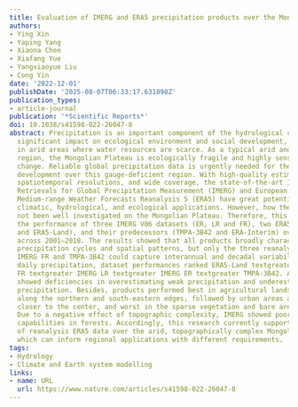 ```yaml
---
title: Evaluation of IMERG and ERA5 precipitation products over the Mongolian Plateau
authors:
- Ying Xin
- Yaping Yang
- Xiaona Chen
- Xiafang Yue
- Yangxiaoyue Liu
- Cong Yin
date: '2022-12-01'
publishDate: '2025-08-07T06:33:17.631898Z'
publication_types:
- article-journal
publication: '*Scientific Reports*'
doi: 10.1038/s41598-022-26047-8
abstract: Precipitation is an important component of the hydrological cycle and has
  significant impact on ecological environment and social development, especially
  in arid areas where water resources are scarce. As a typical arid and semi-arid
  region, the Mongolian Plateau is ecologically fragile and highly sensitive to climate
  change. Reliable global precipitation data is urgently needed for the sustainable
  development over this gauge-deficient region. With high-quality estimates, fine
  spatiotemporal resolutions, and wide coverage, the state-of-the-art Integrated Multi-satellite
  Retrievals for Global Precipitation Measurement (IMERG) and European Center for
  Medium-range Weather Forecasts Reanalysis 5 (ERA5) have great potential for regional
  climatic, hydrological, and ecological applications. However, how they perform has
  not been well investigated on the Mongolian Plateau. Therefore, this study evaluated
  the performance of three IMERG V06 datasets (ER, LR and FR), two ERA5 products (ERA5-HRES
  and ERA5-Land), and their predecessors (TMPA-3B42 and ERA-Interim) over the region
  across 2001–2018. The results showed that all products broadly characterized seasonal
  precipitation cycles and spatial patterns, but only the three reanalysis products,
  IMERG FR and TMPA-3B42 could capture interannual and decadal variability. When describing
  daily precipitation, dataset performances ranked ERA5-Land textgreater ERA5-HRES textgreater ERA-Interim textgreater IMERG
  FR textgreater IMERG LR textgreater IMERG ER textgreater TMPA-3B42. All products
  showed deficiencies in overestimating weak precipitation and underestimating high-intensity
  precipitation. Besides, products performed best in agricultural lands and forests
  along the northern and south-eastern edges, followed by urban areas and grasslands
  closer to the center, and worst in the sparse vegetation and bare areas of the south-west.
  Due to a negative effect of topographic complexity, IMERG showed poor detection
  capabilities in forests. Accordingly, this research currently supports the applicability
  of reanalysis ERA5 data over the arid, topographically complex Mongolian Plateau,
  which can inform regional applications with different requirements.
tags:
- Hydrology
- Climate and Earth system modelling
links:
- name: URL
  url: https://www.nature.com/articles/s41598-022-26047-8
---
```

